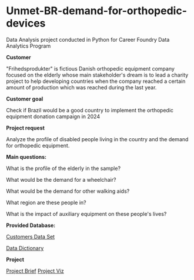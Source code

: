 # Unmet-BR-demand-for-orthopedic-devices
Data Analysis project conducted in Python for Career Foundry Data Analytics Program

**Customer**

"Frihedsprodukter" is fictious Danish orthopedic equipment company focused on the elderly whose main stakeholder's dream is to lead a charity project to help developing countries when the company reached a certain amount of production which was reached during the last year.

**Customer goal**

Check if Brazil would be a good country to implement the orthopedic equipment donation campaign in 2024

**Project request**

Analyze the profile of disabled people living in the country and the demand for orthopedic equipment.

**Main questions:**

What is the profile of the elderly in the sample?

What would be the demand for a wheelchair?

What would be the demand for other walking aids?

What region are these people in?

What is the impact of auxiliary equipment on these people's lives?

**Provided Database:**

[Customers Data Set](https://elsi.cpqrr.fiocruz.br/en/home-english/databases/)

[Data Dictionary](https://elsi.cpqrr.fiocruz.br/en/home-english/questionnaires/)

**Project**

[Project Brief]("https://github.com/mariaguarita/Unmet-BR-demand-for-orthopedic-devices/blob/main/PROJECT%20BRIEF.docx)
[Project Viz]("https://public.tableau.com/app/profile/maria.lucia1603/viz/FinalTaskCF/TheProject?publish=yes")
